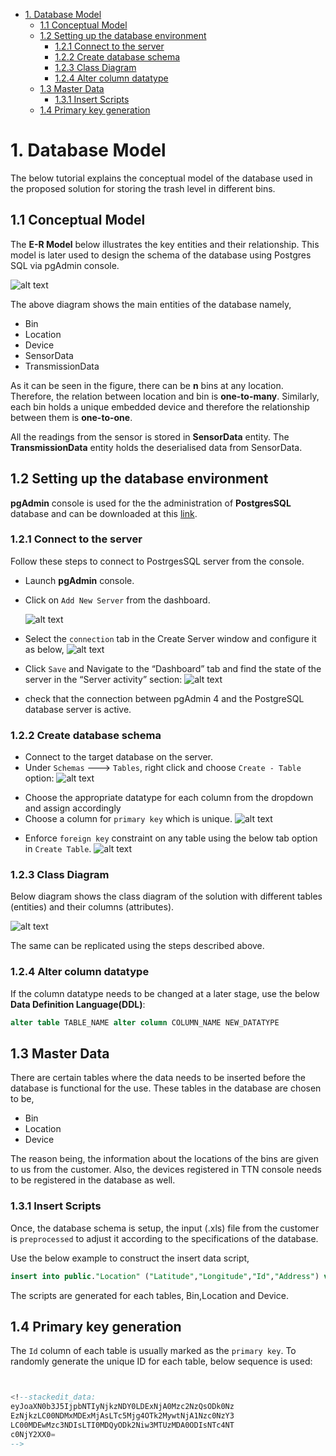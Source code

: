 - [1. Database Model](#1-database-model)
  * [1.1  Conceptual Model](#11--conceptual-model)
  * [1.2 Setting up the database environment](#12-setting-up-the-database-environment)
    + [1.2.1 Connect to the server](#121-connect-to-the-server)
    + [1.2.2 Create database schema](#122-create-database-schema)
    + [1.2.3 Class Diagram](#123-class-diagram)
    + [1.2.4 Alter column datatype](#124-alter-column-datatype)
  * [1.3 Master Data](#13-master-data)
    + [1.3.1 Insert Scripts](#131-insert-scripts)
  * [1.4 Primary key generation](#14-primary-key-generation)

# 1. Database Model

The below tutorial explains the conceptual model of the database used in the proposed solution for storing the trash level in different bins. 

## 1.1  Conceptual Model

The **E-R Model** below illustrates the key entities and their relationship. This model is later used to design the schema of the database using Postgres SQL via pgAdmin console.

![alt text][logo]

[logo]: /pictures/database/ERModel.png "E-RModel"

The above diagram shows the main entities of the database namely,
* Bin
* Location
* Device
* SensorData
* TransmissionData

As it can be seen in the figure, there can be **n** bins at any location. Therefore, the relation between location and bin is **one-to-many**. Similarly, each bin holds a unique embedded device and therefore the relationship between them is **one-to-one**.

All the readings from the sensor is stored in **SensorData** entity. The **TransmissionData** entity holds the deserialised data from SensorData.

## 1.2 Setting up the database environment

**pgAdmin** console is used for the the administration of **PostgresSQL** database and can be downloaded at this [link](https://www.pgadmin.org/download/). 

### 1.2.1 Connect to the server

Follow these steps to connect to PostrgesSQL server from the console.

* Launch **pgAdmin** console.
* Click on `Add New Server` from the dashboard.
	
	![alt text][add]
	
	[add]: /pictures/database/AddNewServer.png "Add New Server"
* Select the `connection` tab in the Create Server window and configure it as below,
	![alt text][create]
	
[create]: /pictures/database/CreateServer.png "Create New Server"
* Click `Save` and  Navigate to the “Dashboard” tab and find the state of the server in the “Server activity” section:
	![alt text][server]
	
[server]: /pictures/database/SessionState.png "Server Activity"
* check that the connection between pgAdmin 4 and the PostgreSQL database server is active.

### 1.2.2 Create database schema

* Connect to the target database on the server.
* Under `Schemas` ---> `Tables`, right click and choose `Create - Table` option:
	![alt text][table]
	
[table]: /pictures/database/CreateTable.png "Create Table"

* Choose the appropriate datatype for each column from the dropdown and assign accordingly
* Choose a column for `primary key` which is unique.
	![alt text][primarykey]
	
[primarykey]: /pictures/database/PrimaryKey.png "Primary Key"
* Enforce `foreign key` constraint on any table using the below tab option in `Create Table`.
	![alt text][foreignKey]
	
[foreignKey]: /pictures/database/ForeignKey.png "Foreign Key"

### 1.2.3 Class Diagram
Below diagram shows the class diagram of the solution with different tables (entities) and their columns (attributes).

![alt text][classDiagram]
	
[classDiagram]: /pictures/database/ClassDiagram.png "Class diagram"

The same can be replicated using the steps described above.

### 1.2.4 Alter column datatype

If the column datatype needs to be changed at a later stage, use the below **Data Definition Language(DDL)**:

```SQL
alter table TABLE_NAME alter column COLUMN_NAME NEW_DATATYPE
```
## 1.3 Master Data 

There are certain tables where the data needs to be inserted before the database is functional for the use.
These tables in the database are chosen to be,
+ Bin
+ Location
+ Device

The reason being, the information about the locations of the bins are given to us from the customer. Also, the devices registered in TTN console needs to be registered in the database as well.

### 1.3.1 Insert Scripts

Once, the database schema is setup, the input (.xls) file from the customer is `preprocessed` to adjust it according to the specifications of the database.

Use the below example to construct the insert data script,
```SQL
insert into public."Location" ("Latitude","Longitude","Id","Address") values (51.41055037,6.584027857,1139,'Moers');
```
The scripts are generated for each tables, Bin,Location and Device.

## 1.4 Primary key generation

The `Id` column of each table is usually marked as the `primary key`. To randomly generate the unique ID for each table, below sequence is used:

```SQL


<!--stackedit_data:
eyJoaXN0b3J5IjpbNTIyNjkzNDY0LDExNjA0Mzc2NzQsODk0Nz
EzNjkzLC00NDMxMDExMjAsLTc5Mjg4OTk2MywtNjA1Nzc0NzY3
LC00MDEwMzc3NDIsLTI0MDQyODk2Niw3MTUzMDA0ODIsNTc4NT
c0NjY2XX0=
-->